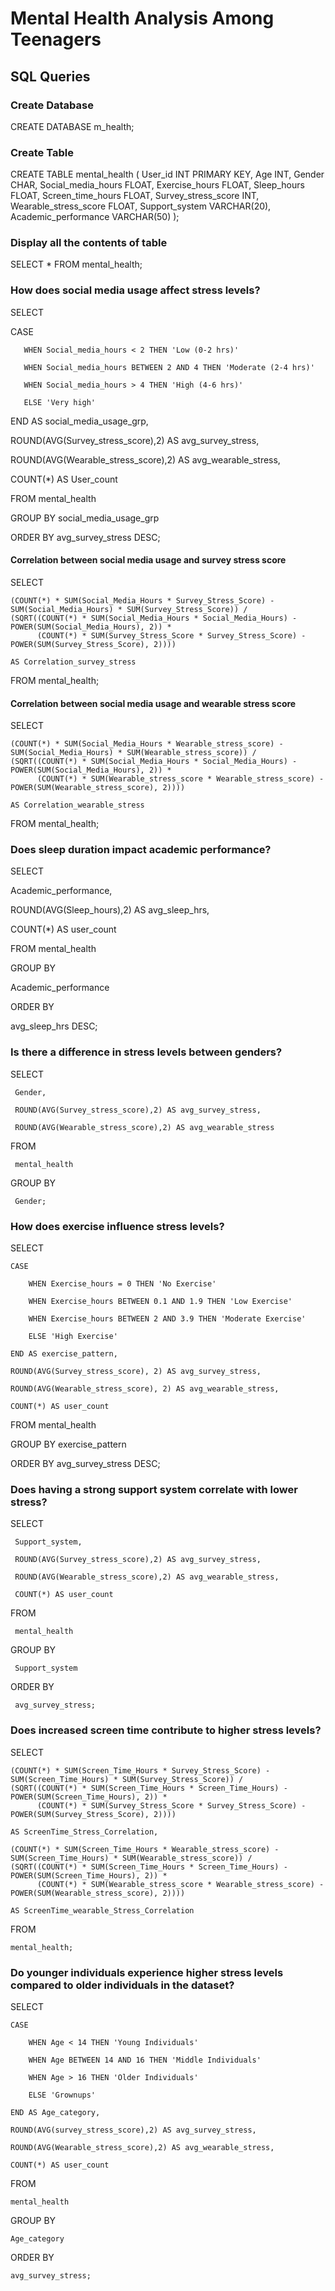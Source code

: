 # Mental Health Analysis Among Teenagers

## SQL Queries
### Create Database
CREATE DATABASE m_health;

### Create Table
CREATE TABLE mental_health
(
   User_id INT PRIMARY KEY,
   Age INT,
   Gender CHAR,
   Social_media_hours FLOAT,
   Exercise_hours FLOAT,
   Sleep_hours FLOAT,
   Screen_time_hours FLOAT,
   Survey_stress_score INT,
   Wearable_stress_score FLOAT,
   Support_system VARCHAR(20),
   Academic_performance VARCHAR(50)
   );

   ### Display all the contents of table
   SELECT * FROM mental_health;

   ### How does social media usage affect stress levels?
   SELECT 
   
   CASE  
   
       WHEN Social_media_hours < 2 THEN 'Low (0-2 hrs)'
       
       WHEN Social_media_hours BETWEEN 2 AND 4 THEN 'Moderate (2-4 hrs)'
       
       WHEN Social_media_hours > 4 THEN 'High (4-6 hrs)'
       
       ELSE 'Very high'
       
   END AS social_media_usage_grp,
   
   ROUND(AVG(Survey_stress_score),2) AS avg_survey_stress,
   
   ROUND(AVG(Wearable_stress_score),2) AS avg_wearable_stress,
   
   COUNT(*) AS User_count
   
FROM mental_health

GROUP BY social_media_usage_grp

ORDER BY avg_survey_stress DESC;

#### Correlation between social media usage and survey stress score
SELECT 

    (COUNT(*) * SUM(Social_Media_Hours * Survey_Stress_Score) - SUM(Social_Media_Hours) * SUM(Survey_Stress_Score)) / 
    (SQRT((COUNT(*) * SUM(Social_Media_Hours * Social_Media_Hours) - POWER(SUM(Social_Media_Hours), 2)) * 
          (COUNT(*) * SUM(Survey_Stress_Score * Survey_Stress_Score) - POWER(SUM(Survey_Stress_Score), 2)))) 
          
    AS Correlation_survey_stress
    
FROM mental_health;

#### Correlation between social media usage and wearable stress score
SELECT 

    (COUNT(*) * SUM(Social_Media_Hours * Wearable_stress_score) - SUM(Social_Media_Hours) * SUM(Wearable_stress_score)) / 
    (SQRT((COUNT(*) * SUM(Social_Media_Hours * Social_Media_Hours) - POWER(SUM(Social_Media_Hours), 2)) * 
          (COUNT(*) * SUM(Wearable_stress_score * Wearable_stress_score) - POWER(SUM(Wearable_stress_score), 2)))) 
          
    AS Correlation_wearable_stress
    
FROM mental_health;

### Does sleep duration impact academic performance?
SELECT

   Academic_performance,
   
   ROUND(AVG(Sleep_hours),2) AS avg_sleep_hrs,
   
   COUNT(*) AS user_count
   
FROM
   mental_health
   
GROUP BY

   Academic_performance
   
ORDER BY

   avg_sleep_hrs DESC;

### Is there a difference in stress levels between genders?
SELECT

     Gender,
     
     ROUND(AVG(Survey_stress_score),2) AS avg_survey_stress,
     
     ROUND(AVG(Wearable_stress_score),2) AS avg_wearable_stress
FROM 

     mental_health
     
GROUP BY

     Gender;

### How does exercise influence stress levels?
SELECT 

    CASE
    
        WHEN Exercise_hours = 0 THEN 'No Exercise'
        
        WHEN Exercise_hours BETWEEN 0.1 AND 1.9 THEN 'Low Exercise'
        
        WHEN Exercise_hours BETWEEN 2 AND 3.9 THEN 'Moderate Exercise'
        
        ELSE 'High Exercise'
        
    END AS exercise_pattern,
    
    ROUND(AVG(Survey_stress_score), 2) AS avg_survey_stress,
    
    ROUND(AVG(Wearable_stress_score), 2) AS avg_wearable_stress,
    
    COUNT(*) AS user_count
    
FROM
    mental_health
    
GROUP BY exercise_pattern

ORDER BY avg_survey_stress DESC;

### Does having a strong support system correlate with lower stress?
SELECT 

     Support_system,
     
     ROUND(AVG(Survey_stress_score),2) AS avg_survey_stress,
     
     ROUND(AVG(Wearable_stress_score),2) AS avg_wearable_stress,
     
     COUNT(*) AS user_count
     
FROM

     mental_health
     
GROUP BY 

     Support_system
     
ORDER BY

     avg_survey_stress;

### Does increased screen time contribute to higher stress levels?
SELECT 

    (COUNT(*) * SUM(Screen_Time_Hours * Survey_Stress_Score) - SUM(Screen_Time_Hours) * SUM(Survey_Stress_Score)) / 
    (SQRT((COUNT(*) * SUM(Screen_Time_Hours * Screen_Time_Hours) - POWER(SUM(Screen_Time_Hours), 2)) * 
          (COUNT(*) * SUM(Survey_Stress_Score * Survey_Stress_Score) - POWER(SUM(Survey_Stress_Score), 2)))) 
          
    AS ScreenTime_Stress_Correlation,
    
    (COUNT(*) * SUM(Screen_Time_Hours * Wearable_stress_score) - SUM(Screen_Time_Hours) * SUM(Wearable_stress_score)) / 
    (SQRT((COUNT(*) * SUM(Screen_Time_Hours * Screen_Time_Hours) - POWER(SUM(Screen_Time_Hours), 2)) * 
          (COUNT(*) * SUM(Wearable_stress_score * Wearable_stress_score) - POWER(SUM(Wearable_stress_score), 2)))) 
          
    AS ScreenTime_wearable_Stress_Correlation
    
FROM 

    mental_health;

### Do younger individuals experience higher stress levels compared to older individuals in the dataset?
SELECT

    CASE
    
        WHEN Age < 14 THEN 'Young Individuals'
        
        WHEN Age BETWEEN 14 AND 16 THEN 'Middle Individuals'
        
        WHEN Age > 16 THEN 'Older Individuals'
        
        ELSE 'Grownups'
        
	END AS Age_category,
 
    ROUND(AVG(survey_stress_score),2) AS avg_survey_stress,
    
    ROUND(AVG(Wearable_stress_score),2) AS avg_wearable_stress,
    
    COUNT(*) AS user_count
    
FROM 

    mental_health
    
GROUP BY

    Age_category
    
ORDER BY

    avg_survey_stress;



   
